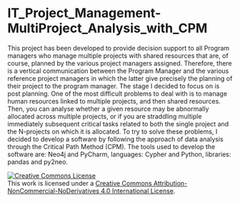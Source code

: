 # IT_Project_Management-MultiProject_Analysis_with_CPM

This project has been developed to provide decision support to all Program managers who manage multiple projects with shared resources that are, of course, planned by the various project managers assigned. Therefore, there is a vertical communication between the Program Manager and the various reference project managers in which the latter give precisely the planning of their project to the program manager.
The stage I decided to focus on is post planning.
One of the most difficult problems to deal with is to manage human resources linked to multiple projects, and then shared resources.
Then, you can analyse whether a given resource may be abnormally allocated across multiple projects, or if you are straddling multiple immediately subsequent critical tasks related to both the single project and the N-projects on which it is allocated.
To try to solve these problems, I decided to develop a software by following the approach of data analysis through the Critical Path Method (CPM).
The tools used to develop the software are: Neo4j and PyCharm, 
languages: Cypher and Python, 
libraries: pandas and py2neo.

<a rel="license" href="http://creativecommons.org/licenses/by-nc-nd/4.0/"><img alt="Creative Commons License" style="border-width:0" src="https://i.creativecommons.org/l/by-nc-nd/4.0/88x31.png" /></a><br />This work is licensed under a <a rel="license" href="http://creativecommons.org/licenses/by-nc-nd/4.0/">Creative Commons Attribution-NonCommercial-NoDerivatives 4.0 International License</a>.
